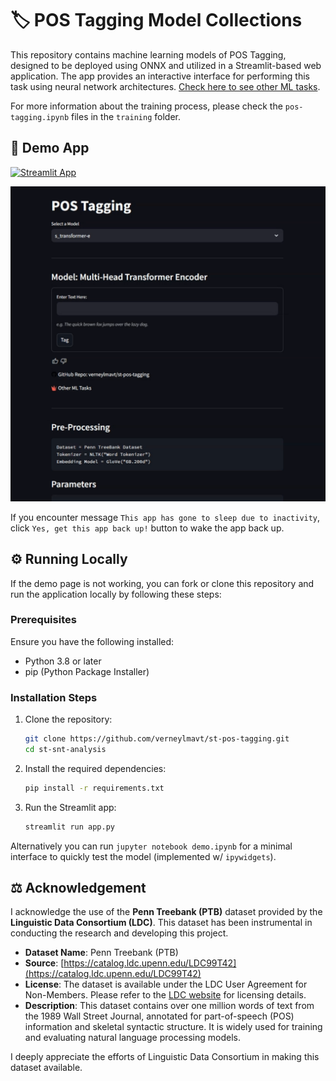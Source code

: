 # 🏷️ POS Tagging Model Collections

This repository contains machine learning models of POS Tagging, designed to be deployed using ONNX and utilized in a Streamlit-based web application. The app provides an interactive interface for performing this task using neural network architectures. [Check here to see other ML tasks](https://github.com/verneylmavt/ml-model).

For more information about the training process, please check the `pos-tagging.ipynb` files in the `training` folder.

## 🎈 Demo App

[![Streamlit App](https://static.streamlit.io/badges/streamlit_badge_black_white.svg)](https://verneylogyt-pos-tagging.streamlit.app/)

![Demo GIF](https://github.com/verneylmavt/st-pos-tagging/blob/main/assets/demo.gif)

If you encounter message `This app has gone to sleep due to inactivity`, click `Yes, get this app back up!` button to wake the app back up.

<!-- [https://verneylogyt.streamlit.app/](https://verneylogyt.streamlit.app/) -->

## ⚙️ Running Locally

If the demo page is not working, you can fork or clone this repository and run the application locally by following these steps:

### Prerequisites

Ensure you have the following installed:

- Python 3.8 or later
- pip (Python Package Installer)

### Installation Steps

1. Clone the repository:

   ```bash
   git clone https://github.com/verneylmavt/st-pos-tagging.git
   cd st-snt-analysis
   ```

2. Install the required dependencies:

   ```bash
   pip install -r requirements.txt
   ```

3. Run the Streamlit app:
   ```bash
   streamlit run app.py
   ```

Alternatively you can run `jupyter notebook demo.ipynb` for a minimal interface to quickly test the model (implemented w/ `ipywidgets`).

## ⚖️ Acknowledgement

I acknowledge the use of the **Penn Treebank (PTB)** dataset provided by the **Linguistic Data Consortium (LDC)**. This dataset has been instrumental in conducting the research and developing this project.

- **Dataset Name**: Penn Treebank (PTB)
- **Source**: [https://catalog.ldc.upenn.edu/LDC99T42](https://catalog.ldc.upenn.edu/LDC99T42)
- **License**: The dataset is available under the LDC User Agreement for Non-Members. Please refer to the [LDC website](https://www.ldc.upenn.edu/) for licensing details.
- **Description**: This dataset contains over one million words of text from the 1989 Wall Street Journal, annotated for part-of-speech (POS) information and skeletal syntactic structure. It is widely used for training and evaluating natural language processing models.

I deeply appreciate the efforts of Linguistic Data Consortium in making this dataset available.
